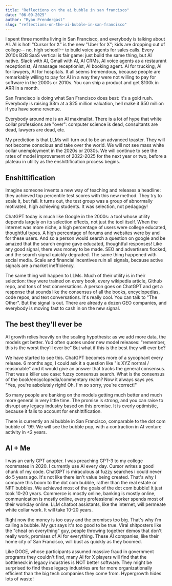 ```yaml
---
title: "Reflections on the ai bubble in san francisco"
date: "06-09-2025"
author: "Ryan Prendergast"
slug: "reflections-on-the-ai-bubble-in-san-francisco"
---
```


I spent three months living in San Francisco, and everybody is talking about AI. AI is hot! "Cursor for X" is the new "Uber for X"; kids are dropping out of college-- no, high school!-- to build voice agents for sales calls. Every 2010s B2B SaaS vertical is fair game: just build the same thing, but AI native. Slack with AI, Gmail with AI, AI CRMs, AI voice agents as a restaurant receptionist, AI massage receptionist, AI booking agent. AI for trucking, AI for lawyers, AI for hospitals. It all seems tremendous, because people are remarkably willing to pay for AI in a way they were not willing to pay for software in the 2000s or 2010s. You can ship a product and get $100k in ARR in a month.

San Francisco is doing what San Francisco does best: it's a gold rush. Everybody is raising $3m at a $25 million valuation, hell make it $50 million if you have some revenue.

Everybody around me is an AI maximalist. There is a lot of hype that white collar professions are "over": computer science is dead, consultants are dead, lawyers are dead, etc.

My prediction is that LLMs will turn out to be an advanced toaster. They will not become conscious and take over the world. We will not see mass white collar unemployment in the 2020s or 2030s. We will continue to see the rates of model improvement of 2022-2025 for the next year or two, before a plateau in utility as the enshittification process begins.

## **Enshittification**

Imagine someone invents a new way of teaching and releases a headline: they achieved top percentile test scores with this new method. They try to scale it, but fail. It turns out, the test group was a group of abnormally motivated, high achieving students. It was selection, not pedagogy!

ChatGPT today is much like Google in the 2000s: a tool whose utility depends largely on its selection effects, not just the tool itself. When the internet was more niche, a high percentage of users were college educated, thoughtful types. A high percentage of forums and websites were by and for these users. And so a person would search a question on google and be amazed that the search engine gave educated, thoughtful responses! Like any good signal, there was money to be made. SEO and advertisers flocked, and the search signal quickly degraded. The same thing happened with social media. Scale and financial incentives ruin all signals, because active signals are a market inefficiency.

The same thing will happen to LLMs. Much of their utility is in their selection: they were trained on every book, every wikipedia article, Github repo, and tons of text conversations. A person goes on ChatGPT and get a response that sounds like the consensus of all the books, encyclopedias, code repos, and text conversations. It's really cool. You can talk to "The Other". But the signal is out. There are already a dozen GEO companies, and everybody is moving fast to cash in on the new signal.

## **The best they'll ever be**

AI growth relies heavily on the scaling hypothesis: as we add more data, the models get better. Yud often quotes under new model releases: "remember, this is the worst they'll ever be" But what if this is the best they will ever be?

We have started to see this. ChatGPT becomes more of a sycophant every release. 6 months ago, I could ask it a question like "is XYZ normal / reasonable" and it would give an answer that tracks the general consensus. That was a killer use case: fuzzy consensus search. What is the consensus of the book/encyclopedia/commentary realm? Now it always says yes. "Yes, you're asbolutely right! Oh, I'm so sorry, you're correct!"

So many people are banking on the models getting much better and much more general in very little time. The promise is strong, and you can raise to disrupt any legacy industry based on this promise. It is overly optimistic, because it fails to account for enshittification.

There is currently an ai bubble in San Francisco, comparable to the dot com bubble of '99. We will see the bubble pop, with a contraction in AI venture activity in <2 years.

## AI + Me

I was an early GPT adopter. I was preaching GPT-3 to my college roommates in 2020. I currently use AI every day. Cursor writes a good chunk of my code. ChatGPT is miraculous at fuzzy searches i could never do 5 years ago. It's not like there isn't value being created. That's why I compare this boom to the dot com bubble, rather than the real estate or NFT bubbles. We achieved most of the goals of the dot com bubble! It just took 10-20 years. Commerce is mostly online, banking is mostly online, communication is mostly online, every professional worker spends most of their workday online. LLM chatbot assistants, like the internet, will permeate white collar work. It will take 10-20 years.

Right now the money is too easy and the promises too big. That's why i'm calling a bubble. My gut says it's too good to be true. Viral shitposters like the "cheat on everything" guy, people throwing together demos that don't really work, promises of AI for everything. These AI companies, like their home city of San Francisco, will bust as quickly as they boomed.

Like DOGE, whose participants assumed massive fraud in government programs they couldn't find, many AI for X players will find that the bottleneck in legacy industries is NOT better software. They might be surprised to find these legacy industries are far more organizationally efficient than the big tech companies they come from. Hypergrowth hides lots of waste!
